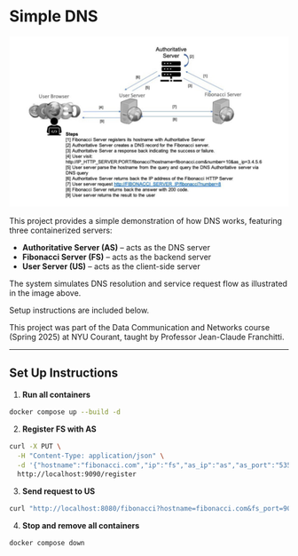 # Simple DNS

![Overview](img/overview.png)

This project provides a simple demonstration of how DNS works, featuring three containerized servers:

- **Authoritative Server (AS)** – acts as the DNS server  
- **Fibonacci Server (FS)** – acts as the backend server  
- **User Server (US)** – acts as the client-side server  

The system simulates DNS resolution and service request flow as illustrated in the image above.

Setup instructions are included below.

This project was part of the Data Communication and Networks course (Spring 2025) at NYU Courant, taught by Professor Jean-Claude Franchitti.

---

## Set Up Instructions

1. **Run all containers**
```bash
docker compose up --build -d
```

2. **Register FS with AS**
```bash
curl -X PUT \
  -H "Content-Type: application/json" \
  -d '{"hostname":"fibonacci.com","ip":"fs","as_ip":"as","as_port":"53533"}' \
  http://localhost:9090/register
```

3. **Send request to US**
```bash
curl "http://localhost:8080/fibonacci?hostname=fibonacci.com&fs_port=9090&number=7&as_ip=as&as_port=53533"
```

4. **Stop and remove all containers**
```bash
docker compose down
```
